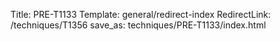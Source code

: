Title: PRE-T1133
Template: general/redirect-index
RedirectLink: /techniques/T1356
save_as: techniques/PRE-T1133/index.html